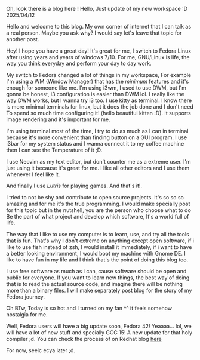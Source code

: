 Oh, look there is a blog here !
Hello, Just update of my new workspace :D
2025/04/12

Hello and welcome to this blog. My own corner of internet that I can talk as a real person. Maybe you ask why? I would say let's leave that topic for another post.

Hey! I hope you have a great day!
It's great for me, I switch to Fedora Linux after using years and years of windows 7/10. For me, GNU/Linux is life, the way you think everyday and perform your day to day work.

My switch to Fedora changed a lot of things in my workspace, For example I'm using a WM (Window Manager) that has the _minimum_ features and it's enough for someone like me.
I'm using i3wm, I used to use DWM, but I'm gonna be honest, i3 configuration is easier than DWM lol.
I really like the way DWM works, but I wanna try i3 too.
I use kitty as terminal. I know there is more minimal terminals for linux, but it does the job done and I don't need
To spend so much time configuring it! (hello beautiful kitten :D). It supports image rendering and it's important for me.

I'm using terminal most of the time, I try to do as much as I can in terminal because it's more convenient than finding button on a GUI program. I use i3bar for my system status and I wanna connect it to my coffee machine then I can see the Temperature of it ;D.

I use Neovim as my text editor, but don't counter me as a extreme user. I'm just using it because it's great for me. I like all other editors and I use them whenever I feel like it.


And finally I use _Lutris_ for playing games. And that's it!.


I tried to not be shy and contribute to open source projects. It's so so so amazing and for me it's the true programming. I would make specially post for this topic but in the nutshell, you are the person who choose what to do Be the part of what project and develop which software, It's a world full of life.

The way that I like to use my computer is to learn, use, and try all the tools that is fun. That's why I don't extreme on anything except open software, if i like to use fish instead of zsh, I would install it immediately, if i want to have a better looking environment, I would boot my machine with Gnome DE. I like to have fun in my life and I think that's the point of doing this blog too. 

I use free software as much as i can, cause software should be open and public for everyone. If you want to learn new things, the best way of doing that is to read the actual source code, and imagine there will be nothing more than a binary files. I will make separately post blog for the story of my Fedora journey.

Oh BTw, Today is so hot and I turned on my fan ^^ it feels somehow nostalgia for me.

Well, Fedora users will have a big update soon, Fedora 42! Yeaaaa... lol, we will have a lot of new stuff and specially GCC 15! A new update for that holy compiler ;d. You can check the process of on Redhat blog [here](https://developers.redhat.com/articles/2025/04/10/6-usability-improvements-gcc-15#)

For now, seeic ecya later ;d.
